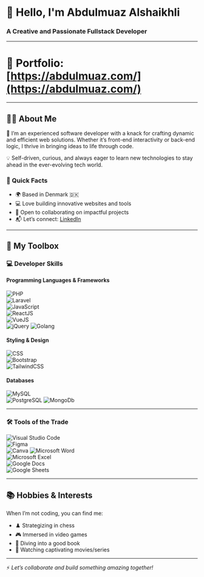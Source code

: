 # 👋 Hello, I'm Abdulmuaz Alshaikhli  
### A Creative and Passionate Fullstack Developer  

---

# 📁 **Portfolio:** [https://abdulmuaz.com/](https://abdulmuaz.com/)


---

## 👨‍💼 About Me  
🚀 I’m an experienced software developer with a knack for crafting dynamic and efficient web solutions. Whether it’s front-end interactivity or back-end logic, I thrive in bringing ideas to life through code.  

💡 Self-driven, curious, and always eager to learn new technologies to stay ahead in the ever-evolving tech world.  

### 🌟 Quick Facts  
- 🌍 Based in Denmark 🇩🇰  
- 💻 Love building innovative websites and tools  
- 🤝 Open to collaborating on impactful projects  
- 📬 Let’s connect: [LinkedIn](https://www.linkedin.com/in/abdulmuaz-a-09291a160/)  

---

## 🎯 My Toolbox  

### 💻 Developer Skills  
#### Programming Languages & Frameworks  
![PHP](https://img.shields.io/badge/PHP-777BB4?style=for-the-badge&logo=php&logoColor=white)  
![Laravel](https://img.shields.io/badge/Laravel-FF2D20?style=for-the-badge&logo=laravel&logoColor=white)  
![JavaScript](https://img.shields.io/badge/JavaScript-F7DF1E?style=for-the-badge&logo=javascript&logoColor=black)  
![ReactJS](https://img.shields.io/badge/ReactJS-61DAFB?style=for-the-badge&logo=react&logoColor=black)  
![VueJS](https://img.shields.io/badge/VueJS-4FC08D?style=for-the-badge&logo=vue.js&logoColor=white)  
![jQuery](https://img.shields.io/badge/jQuery-0769AD?style=for-the-badge&logo=jquery&logoColor=white)
![Golang](https://img.shields.io/badge/Golang-0769AD?style=for-the-badge&logo=golang&logoColor=white)

#### Styling & Design  
![CSS](https://img.shields.io/badge/CSS-1572B6?style=for-the-badge&logo=css3&logoColor=white)  
![Bootstrap](https://img.shields.io/badge/Bootstrap-7952B3?style=for-the-badge&logo=bootstrap&logoColor=white)  
![TailwindCSS](https://img.shields.io/badge/TailwindCSS-06B6D4?style=for-the-badge&logo=tailwindcss&logoColor=white)  

#### Databases  
![MySQL](https://img.shields.io/badge/MySQL-4479A1?style=for-the-badge&logo=mysql&logoColor=white)  
![PostgreSQL](https://img.shields.io/badge/PostgreSQL-336791?style=for-the-badge&logo=postgresql&logoColor=white)
![MongoDb](https://img.shields.io/badge/MongoDB-336791?style=for-the-badge&logo=mongodb&logoColor=white)


---

### 🛠️ Tools of the Trade  
![Visual Studio Code](https://img.shields.io/badge/VS%20Code-007ACC?style=for-the-badge&logo=visualstudiocode&logoColor=white)  
![Figma](https://img.shields.io/badge/Figma-F24E1E?style=for-the-badge&logo=figma&logoColor=white)  
![Canva](https://img.shields.io/badge/Canva-F24E1E?style=for-the-badge&logo=canva&logoColor=white)
![Microsoft Word](https://img.shields.io/badge/Word-2B579A?style=for-the-badge&logo=microsoftword&logoColor=white)  
![Microsoft Excel](https://img.shields.io/badge/Excel-217346?style=for-the-badge&logo=microsoftexcel&logoColor=white)  
![Google Docs](https://img.shields.io/badge/Google%20Docs-4285F4?style=for-the-badge&logo=googledocs&logoColor=white)  
![Google Sheets](https://img.shields.io/badge/Google%20Sheets-34A853?style=for-the-badge&logo=googlesheets&logoColor=white)  

---

## 📚 Hobbies & Interests  
When I’m not coding, you can find me:  
- ♟️ Strategizing in chess  
- 🎮 Immersed in video games  
- 📖 Diving into a good book  
- 🎥 Watching captivating movies/series  

---

⚡ *Let’s collaborate and build something amazing together!*  
